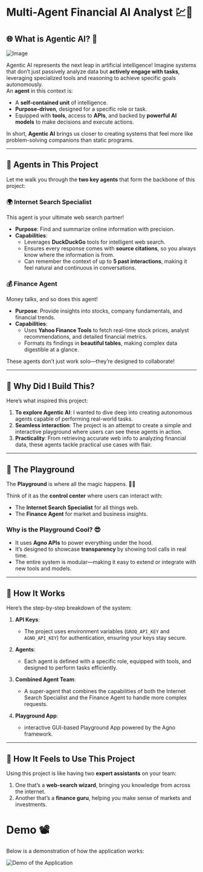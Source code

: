 # Multi-Agent Financial AI Analyst 💹🤖

## 🌐 **What is Agentic AI?** 🤔  
![Image](https://github.com/user-attachments/assets/36331616-407a-4da9-8013-18955fedea9e)

Agentic AI represents the next leap in artificial intelligence! Imagine systems that don’t just passively analyze data but **actively engage with tasks**, leveraging specialized tools and reasoning to achieve specific goals autonomously.  
An **agent** in this context is:  
- A **self-contained unit** of intelligence.  
- **Purpose-driven**, designed for a specific role or task.  
- Equipped with **tools**, access to **APIs**, and backed by **powerful AI models** to make decisions and execute actions.  

In short, **Agentic AI** brings us closer to creating systems that feel more like problem-solving companions than static programs.  

---

## 🤖 **Agents in This Project**  

Let me walk you through the **two key agents** that form the backbone of this project:  

### 🌍 **Internet Search Specialist**  
This agent is your ultimate web search partner!  
- **Purpose**: Find and summarize online information with precision.  
- **Capabilities**:  
  - Leverages **DuckDuckGo** tools for intelligent web search.  
  - Ensures every response comes with **source citations**, so you always know where the information is from.  
  - Can remember the context of up to **5 past interactions**, making it feel natural and continuous in conversations.  

### 💰 **Finance Agent**  
Money talks, and so does this agent!  
- **Purpose**: Provide insights into stocks, company fundamentals, and financial trends.  
- **Capabilities**:  
  - Uses **Yahoo Finance Tools** to fetch real-time stock prices, analyst recommendations, and detailed financial metrics.  
  - Formats its findings in **beautiful tables**, making complex data digestible at a glance.  

These agents don’t just work solo—they’re designed to collaborate!  

---

## 🎯 **Why Did I Build This?**  

Here’s what inspired this project:  
1. **To explore Agentic AI**: I wanted to dive deep into creating autonomous agents capable of performing real-world tasks.  
2. **Seamless interaction**: The project is an attempt to create a simple and interactive playground where users can see these agents in action.  
3. **Practicality**: From retrieving accurate web info to analyzing financial data, these agents tackle practical use cases with flair.  

---

## 🚀 **The Playground**  

The **Playground** is where all the magic happens. 🎩✨  

Think of it as the **control center** where users can interact with:  
- The **Internet Search Specialist** for all things web.  
- The **Finance Agent** for market and business insights.  

### Why is the Playground Cool? 😎  
- It uses **Agno APIs** to power everything under the hood.  
- It’s designed to showcase **transparency** by showing tool calls in real time.  
- The entire system is modular—making it easy to extend or integrate with new tools and models.  

---

## 🔑 **How It Works**  

Here’s the step-by-step breakdown of the system:  

1. **API Keys**:  
   - The project uses environment variables (`GROQ_API_KEY` and `AGNO_API_KEY`) for authentication, ensuring your keys stay secure.  

2. **Agents**:  
   - Each agent is defined with a specific role, equipped with tools, and designed to perform tasks efficiently.  

3. **Combined Agent Team**:  
   - A super-agent that combines the capabilities of both the Internet Search Specialist and the Finance Agent to handle more complex requests.  

4. **Playground App**:  
   - interactive GUI-based Playground App powered by the Agno framework.



---

## 🌟 **How It Feels to Use This Project**  

Using this project is like having two **expert assistants** on your team:  
1. One that’s a **web-search wizard**, bringing you knowledge from across the internet.  
2. Another that’s a **finance guru**, helping you make sense of markets and investments.  


# Demo 📽

Below is a demonstration of how the application works:

![Demo of the Application](https://github.com/Abdelrahman-Amen/Multi_Agent_Financial_AI_Explorer/blob/main/Demo.gif)
